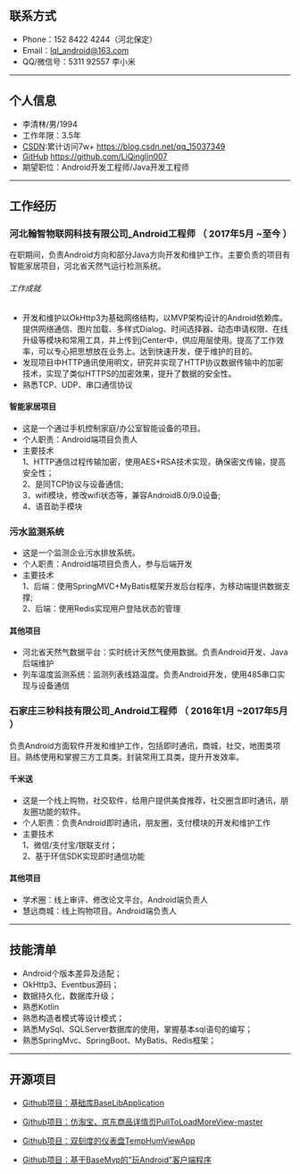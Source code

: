 ## 联系方式
- Phone：152 8422 4244（河北保定）
- Email：lql_android@163.com
- QQ/微信号：5311 92557 李小米
---
## 个人信息
 - 李清林/男/1994
 - 工作年限：3.5年
 - [CSDN]( https://blog.csdn.net/qq_15037349 ):累计访问7w+    https://blog.csdn.net/qq_15037349
 - [GitHub](https://github.com/LiQinglin007)   https://github.com/LiQinglin007
 - 期望职位：Android开发工程师/Java开发工程师
---
## 工作经历
### 河北翰智物联网科技有限公司_Android工程师 （ 2017年5月 ~至今 ）
在职期间，负责Android方向和部分Java方向开发和维护工作。主要负责的项目有智能家居项目，河北省天然气运行检测系统。
###### 工作成就
* 开发和维护以OkHttp3为基础网络结构，以MVP架构设计的Android依赖库。提供网络通信、图片加载、多样式Dialog、时间选择器、动态申请权限、在线升级等模块和常用工具，并上传到jCenter中，供应用层使用。提高了工作效率，可以专心把思想放在业务上。达到快速开发，便于维护的目的。
* 发现项目中HTTP通讯使用明文，研究并实现了HTTP协议数据传输中的加密技术，实现了类似HTTPS的加密效果，提升了数据的安全性。
* 熟悉TCP、UDP、串口通信协议
#### 智能家居项目 
* 这是一个通过手机控制家庭/办公室智能设备的项目。
* 个人职责：Android端项目负责人
* 主要技术<br>
  1、HTTP通信过程传输加密，使用AES+RSA技术实现，确保密文传输，提高安全性；<br>
  2、是同TCP协议与设备通信;<br>
  3、wifi模块，修改wifi状态等，兼容Android8.0/9.0设备;<br>
  4、语音助手模块
### 污水监测系统 
* 这是一个监测企业污水排放系统。
* 个人职责：Android端项目负责人，参与后端开发
* 主要技术<br>
  1、后端：使用SpringMVC+MyBatis框架开发后台程序，为移动端提供数据支撑;<br>
  2、后端：使用Redis实现用户登陆状态的管理<br>
#### 其他项目
* 河北省天然气数据平台：实时统计天然气使用数据。负责Android开发、Java后端维护
* 列车温度监测系统：监测列表线路温度。负责Android开发，使用485串口实现与设备通信
### 石家庄三秒科技有限公司_Android工程师 （ 2016年1月 ~2017年5月 ）
负责Android方面软件开发和维护工作，包括即时通讯，商城，社交，地图类项目。熟练使用和掌握三方工具类。封装常用工具类，提升开发效率。
#### 千米送 
* 这是一个线上购物，社交软件，给用户提供美食推荐，社交圈含即时通讯，朋友圈功能的软件。
* 个人职责：负责Android即时通讯，朋友圈，支付模块的开发和维护工作
* 主要技术<br>
  1、微信/支付宝/银联支付；<br>
  2、基于环信SDK实现即时通信功能
#### 其他项目
* 学术圈：线上审评、修改论文平台。Android端负责人
* 慧远商城：线上购物项目。Android端负责人
---
## 技能清单
* Android个版本差异及适配； 
* OkHttp3、Eventbus源码；
* 数据持久化，数据库升级；
* 熟悉Kotlin
* 熟悉构造者模式等设计模式；
* 熟悉MySql、SQLServer数据库的使用，掌握基本sql语句的编写；
* 熟悉SpringMvc、SpringBoot、MyBatis、Redis框架；
---
## 开源项目
* [Github项目：基础库BaseLibApplication](https://github.com/LiQinglin007/BaseLibApplication)

* [Github项目：仿淘宝、京东商品详情页PullToLoadMoreView-master](https://github.com/LiQinglin007/PullToLoadMoreView-master )

* [Github项目：双刻度的仪表盘TempHumViewApp](https://github.com/LiQinglin007/TempHumViewApp )

* [Github项目：基于BaseMvp的"玩Android"客户端程序](https://github.com/LiQinglin007/OpenAppMVP)

  
